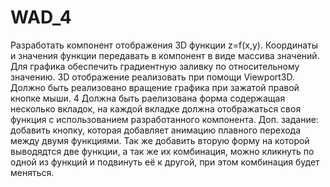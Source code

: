 # WAD_4
Разработать компонент отображения 3D функции z=f(x,y). Координаты и значения функции
передавать в компонент в виде массива значений. Для графика обеспечить градиентную
заливку по относительному значению. 3D отображение реализовать при помощи
Viewport3D. Должно быть реализовано вращение графика при зажатой правой кнопке мыши.
4 Должна быть раелизована форма содержащая несколько вкладок, на каждой вкладке должна
отображаться своя функция с использованием разработанного компонента.
Доп. задание: добавить кнопку, которая добавляет анимацию плавного перехода между двумя функциями. Так же добавить вторую форму на которой выводядтся две функции, а так же их комбинация, можно кликнуть по одной из функций и подвинуть её к другой, при этом комбинация будет меняться.
